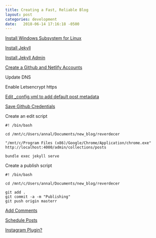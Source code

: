 ```yaml
---
title: Creating a Fast, Reliable Blog
layout: post
categories: development
date:   2018-06-14 17:16:18 -0500
---
```


[Install Windows Subsystem for Linux](https://msdn.microsoft.com/en-us/commandline/wsl/install_guide)

[Install Jekyll](https://jekyllrb.com/docs/windows/#installation-via-bash-on-windows-10)

[Install Jekyll Admin](https://github.com/jekyll/jekyll-admin)

[Create a Github and Netlify Accounts](https://www.netlify.com/blog/2015/10/28/a-step-by-step-guide-jekyll-3.0-on-netlify/)

Update DNS

Enable Letsencrypt https

[Edit _config.yml to add default post metadata](https://github.com/jekyll/jekyll-admin/issues/409)

[Save Github Credentials](https://stackoverflow.com/questions/35942754/how-to-save-username-and-password-in-git)

Create an edit script

```
#! /bin/bash

cd /mnt/c/Users/annal/Documents/new_blog/reverdecer

"/mnt/c/Program Files (x86)/Google/Chrome/Application/chrome.exe" http://localhost:4000/admin/collections/posts

bundle exec jekyll serve
```

Create a publish script

```
#! /bin/bash

cd /mnt/c/Users/annal/Documents/new_blog/reverdecer

git add .
git commit -a -m "Publishing"
git push origin masterr
```

[Add Comments](http://idiologos.netlify.com/2017/03/20/jekyll-and-staticman.html)


[Schedule Posts](https://www.nczonline.net/blog/2018/03/scheduling-jekyll-posts-netlify/)

[Instagram Plugin?](https://www.google.com.mx/search?q=instagram+jekyll&rlz=1C1CHBD_enUS780US780&oq=instagram+jekyll&aqs=chrome..69i57j0l5.4547j0j7&sourceid=chrome&ie=UTF-8/)
